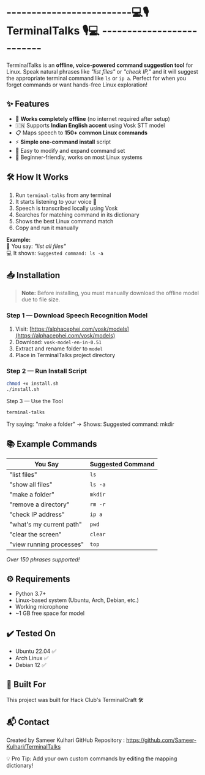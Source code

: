 # -------------------------💻🎙️ TerminalTalks 🎙️💻 --------------------------

TerminalTalks is an **offline, voice-powered command suggestion tool** for Linux. Speak natural phrases like _"list files"_ or _"check IP,"_ and it will suggest the appropriate terminal command like `ls` or `ip a`. Perfect for when you forget commands or want hands-free Linux exploration!

## ✨ Features  
- 🛜 **Works completely offline** (no internet required after setup)  
- 🇮🇳 Supports **Indian English accent** using Vosk STT model  
- 📋 Maps speech to **150+ common Linux commands**  
- ⚡ **Simple one-command install** script  
- 🔧 Easy to modify and expand command set  
- 🐧 Beginner-friendly, works on most Linux systems  

## 🛠️ How It Works  
1. Run `terminal-talks` from any terminal  
2. It starts listening to your voice 🎤  
3. Speech is transcribed locally using Vosk  
4. Searches for matching command in its dictionary  
5. Shows the best Linux command match  
6. Copy and run it manually  

**Example:**  
🎤 You say: _"list all files"_  
💻 It shows: `Suggested command: ls -a`  

## 📥 Installation  
> **Note:** Before installing, you must manually download the offline model due to file size.  

### Step 1 — Download Speech Recognition Model  
1. Visit: [https://alphacephei.com/vosk/models](https://alphacephei.com/vosk/models)  
2. Download: `vosk-model-en-in-0.51`  
3. Extract and rename folder to `model`  
4. Place in TerminalTalks project directory  

### Step 2 — Run Install Script  
```bash  
chmod +x install.sh  
./install.sh
```
Step 3 — Use the Tool
```bash
terminal-talks  
```
Try saying: "make a folder" → Shows: Suggested command: mkdir

## 📚 Example Commands

| You Say                      | Suggested Command  |
|------------------------------|--------------------|
| "list files"                 | `ls`               |
| "show all files"             | `ls -a`            |
| "make a folder"              | `mkdir`            |
| "remove a directory"         | `rm -r`            |
| "check IP address"           | `ip a`             |
| "what's my current path"     | `pwd`              |
| "clear the screen"           | `clear`            |
| "view running processes"     | `top`              |

*Over 150 phrases supported!*

## ⚙️ Requirements

- Python 3.7+
- Linux-based system (Ubuntu, Arch, Debian, etc.)
- Working microphone
- ~1 GB free space for model

## ✔️ Tested On

- Ubuntu 22.04 ✅
- Arch Linux ✅
- Debian 12 ✅
## 🚀 Built For
This project was built for Hack Club's TerminalCraft 🛠️

## 📬 Contact
Created by Sameer Kulhari
GitHub Repository : https://github.com/Sameer-Kulhari/TerminalTalks

💡 Pro Tip: Add your own custom commands by editing the mapping dictionary!
